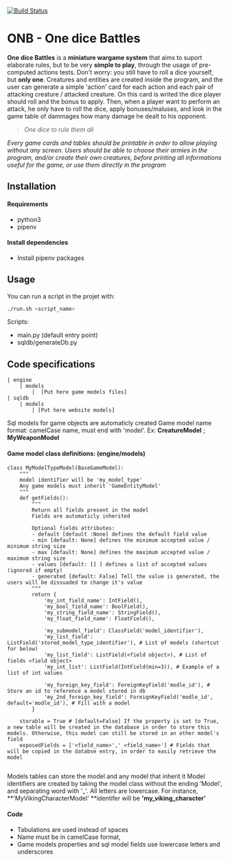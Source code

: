 [![Build Status](https://travis-ci.org/webalorn/onb.svg?branch=master)](https://travis-ci.org/webalorn/onb)

# ONB - One dice Battles

**One dice Battles** is a **miniature wargame system** that aims to suport elaborate rules, but to be very **simple to play**, through the usage of pre-computed actions tests. Don't worry: you still have to roll a dice yourself, but **only one**. Creatures and entities are created inside the program, and the user can generate a simple 'action' card for each action and each pair of attacking creature / attacked creature. On this card is writed the dice player should roll and the bonus to apply. Then, when a player want to perform an attack, he only have to roll the dice, apply bonuses/maluses, and look in the game table of dammages how many damage he dealt to his opponent.

> *One dice to rule them all*

*Every game cards and tables should be printable in order to allow playing without any screen. Users should be able to choose their armies in the program, and/or create their own creatures, before printing all informations useful for the game, or use them directly in the program*

## Installation

#### Requirements

- python3
- pipenv

#### Install dependencies

- Install pipenv packages 

## Usage

You can run a script in the projet with:
```bash
./run.sh <script_name>
```
Scripts:

- main.py (default entry point)
- sqldb/generateDb.py

## Code specifications

```
| engine
	| models
		|  [Put here game models files]
| sqldb
	| models
		| [Put here website models]
```

Sql models for game objects are automaticly created
Game model name format: camelCase name, must end with 'model'.
Ex: **CreatureModel** ; **MyWeaponModel**

#### Game model class definitions: (engine/models)

```python3
class MyModelTypeModel(BaseGameModel):
	"""
	model identifier will be 'my_model_type'
	Any game models must inherit 'GameEntityModel'
	"""
	def getFields():
		"""
		Return all fields present in the model
		Fields are automaticly inherited
		
		Optional fields attributes:
		- default [default :None] defines the default field value
		- min [default: None] defines the minimum accepted value / minimum string size
		- max [default: None] defines the maximum accepted value / maximum string size
		- values [default: [] ] defines a list of accepted values (ignored if empty)
		- generated [default: False] Tell the value is generated, the users will be dissuaded to change it's value
		"""
		return {
			'my_int_field_name': IntField(),
			'my_bool_field_name': BoolField(),
			'my_string_field_name': StringField(),
			'my_float_field_name': FloatField(),
			
			'my_submodel_field': ClassField('model_identifier'),
			'my_list_field': ListField('stored_model_type_identifier'), # List of models (shortcut for below)
			'my_list_field': ListField(<field object>), # List of fields <field object>
			'my_int_list': ListField(IntField(min=3)), # Example of a list of int values
			
			'my_foreign_key_field': ForeignKeyField('modle_id'), # Store an id to reference a model stored in db
			'my_2nd_foreign_key_field': ForeignKeyField('modle_id', default='modle_id'), # Fill with a model
		}
	
	storable = True # [default=False] If the property is set to True, a new table will be created in the database in order to store this models. Otherwise, this model can still be stored in an other model's field
	exposedFields = ['<field_name>',' <field_name>'] # Fields that will be copied in the databse entry, in order to easily retrieve the model
	
```

Models tables can store the model and any model that inherit it
Model identifiers are created by taking the model class without the ending 'Model', and separating word with '_'. All letters are lowercase. For instance, **'MyVikingCharacterModel' **identifer will be **'my_viking_character'**

#### Code 

- Tabulations are used instead of spaces
- Name must be in camelCase format,
- Game models properties and sql model fields use lowercase letters and underscores